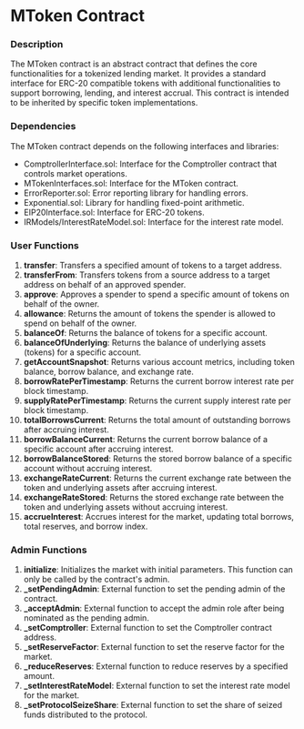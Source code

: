 # MToken Contract

### Description

The MToken contract is an abstract contract that defines the core
functionalities for a tokenized lending market. It provides a standard interface
for ERC-20 compatible tokens with additional functionalities to support
borrowing, lending, and interest accrual. This contract is intended to be
inherited by specific token implementations.

### Dependencies

The MToken contract depends on the following interfaces and libraries:

- ComptrollerInterface.sol: Interface for the Comptroller contract that controls
  market operations.
- MTokenInterfaces.sol: Interface for the MToken contract.
- ErrorReporter.sol: Error reporting library for handling errors.
- Exponential.sol: Library for handling fixed-point arithmetic.
- EIP20Interface.sol: Interface for ERC-20 tokens.
- IRModels/InterestRateModel.sol: Interface for the interest rate model.

### User Functions

1. **transfer**: Transfers a specified amount of tokens to a target address.
2. **transferFrom**: Transfers tokens from a source address to a target address
   on behalf of an approved spender.
3. **approve**: Approves a spender to spend a specific amount of tokens on
   behalf of the owner.
4. **allowance**: Returns the amount of tokens the spender is allowed to spend
   on behalf of the owner.
5. **balanceOf**: Returns the balance of tokens for a specific account.
6. **balanceOfUnderlying**: Returns the balance of underlying assets (tokens)
   for a specific account.
7. **getAccountSnapshot**: Returns various account metrics, including token
   balance, borrow balance, and exchange rate.
8. **borrowRatePerTimestamp**: Returns the current borrow interest rate per
   block timestamp.
9. **supplyRatePerTimestamp**: Returns the current supply interest rate per
   block timestamp.
10. **totalBorrowsCurrent**: Returns the total amount of outstanding borrows
    after accruing interest.
11. **borrowBalanceCurrent**: Returns the current borrow balance of a specific
    account after accruing interest.
12. **borrowBalanceStored**: Returns the stored borrow balance of a specific
    account without accruing interest.
13. **exchangeRateCurrent**: Returns the current exchange rate between the token
    and underlying assets after accruing interest.
14. **exchangeRateStored**: Returns the stored exchange rate between the token
    and underlying assets without accruing interest.
15. **accrueInterest**: Accrues interest for the market, updating total borrows,
    total reserves, and borrow index.

### Admin Functions

1. **initialize**: Initializes the market with initial parameters. This function
   can only be called by the contract's admin.
2. **\_setPendingAdmin**: External function to set the pending admin of the
   contract.
3. **\_acceptAdmin**: External function to accept the admin role after being
   nominated as the pending admin.
4. **\_setComptroller**: External function to set the Comptroller contract
   address.
5. **\_setReserveFactor**: External function to set the reserve factor for the
   market.
6. **\_reduceReserves**: External function to reduce reserves by a specified
   amount.
7. **\_setInterestRateModel**: External function to set the interest rate model
   for the market.
8. **\_setProtocolSeizeShare**: External function to set the share of seized
   funds distributed to the protocol.
